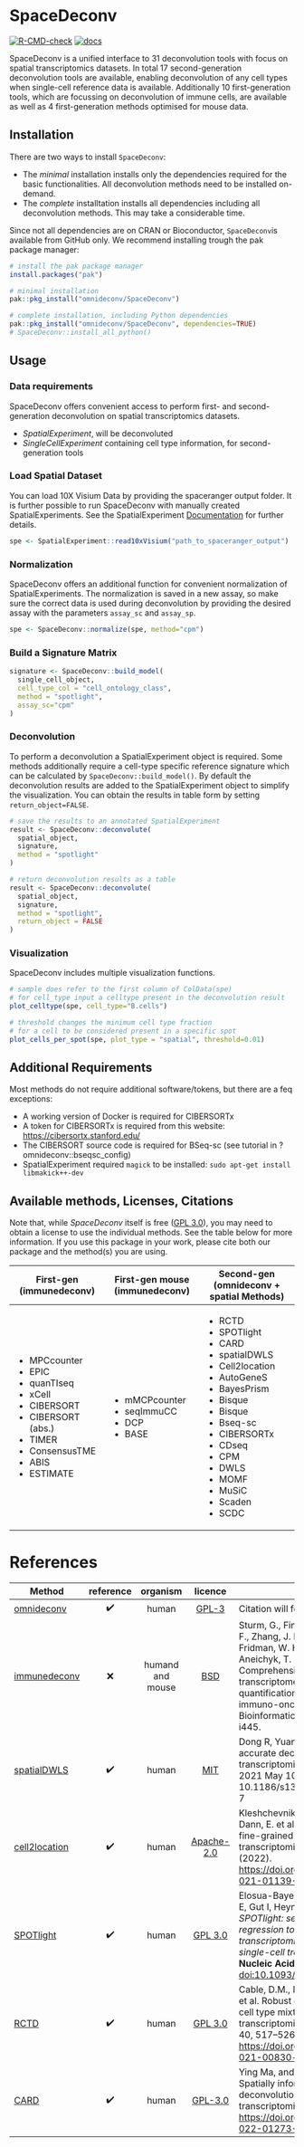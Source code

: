 # SpaceDeconv

[![R-CMD-check](https://github.com/omnideconv/SpaceDeconv/actions/workflows/test.yml/badge.svg)](https://github.com/omnideconv/SpaceDeconv/actions/workflows/test.yml)
[![docs](https://github.com/omnideconv/SpaceDeconv/actions/workflows/pkgdown.yml/badge.svg)](https://github.com/omnideconv/SpaceDeconv/actions/workflows/pkgdown.yml)

SpaceDeconv is a unified interface to 31 deconvolution tools with focus on spatial transcriptomics datasets. In total 17 second-generation deconvolution tools are available, enabling deconvolution of any cell types when single-cell reference data is available. Additionally 10 first-generation tools, which are focussing on deconvolution of immune cells, are available as well as 4 first-generation methods optimised for mouse data.

## Installation

There are two ways to install `SpaceDeconv`:

- The _minimal_ installation installs only the dependencies required for the basic functionalities. All deconvolution methods need to be installed on-demand.
- The _complete_ installtation installs all dependencies including all deconvolution methods. This may take a considerable time.

Since not all dependencies are on CRAN or Bioconductor, `SpaceDeconv`is available from GitHub only. We recommend installing trough the pak package manager:

```r
# install the pak package manager
install.packages("pak")

# minimal installation
pak::pkg_install("omnideconv/SpaceDeconv")

# complete installation, including Python dependencies
pak::pkg_install("omnideconv/SpaceDeconv", dependencies=TRUE)
# SpaceDeconv::install_all_python()
```

## Usage

### Data requirements

SpaceDeconv offers convenient access to perform first- and second-generation deconvolution on spatial transcriptomics datasets.

- _SpatialExperiment_, will be deconvoluted
- _SingleCellExperiment_ containing cell type information, for second-generation tools

### Load Spatial Dataset

You can load 10X Visium Data by providing the spaceranger output folder. It is further possible to run SpaceDeconv with manually created SpatialExperiments. See the SpatialExperiment [Documentation](https://github.com/drighelli/SpatialExperiment) for further details.

```r
spe <- SpatialExperiment::read10xVisium("path_to_spaceranger_output")
```

### Normalization

SpaceDeconv offers an additional function for convenient normalization of SpatialExperiments. The normalization is saved in a new assay, so make sure the correct data is used during deconvolution by providing the desired assay with the parameters `assay_sc` and `assay_sp`.

```r
spe <- SpaceDeconv::normalize(spe, method="cpm")

```

### Build a Signature Matrix

```r
signature <- SpaceDeconv::build_model(
  single_cell_object,
  cell_type_col = "cell_ontology_class",
  method = "spotlight",
  assay_sc="cpm"
)
```

### Deconvolution

To perform a deconvolution a SpatialExperiment object is required. Some methods additionally require a cell-type specific reference signature which can be calculated by `SpaceDeconv::build_model()`. By default the deconvolution results are added to the SpatialExperiment object to simplify the visualization. You can obtain the results in table form by setting `return_object=FALSE`.

```r
# save the results to an annotated SpatialExperiment
result <- SpaceDeconv::deconvolute(
  spatial_object,
  signature,
  method = "spotlight"
)

# return deconvolution results as a table
result <- SpaceDeconv::deconvolute(
  spatial_object,
  signature,
  method = "spotlight",
  return_object = FALSE
)
```

### Visualization

SpaceDeconv includes multiple visualization functions.

```r
# sample does refer to the first column of ColData(spe)
# for cell_type input a celltype present in the deconvolution result
plot_celltype(spe, cell_type="B.cells")

# threshold changes the minimum cell type fraction
# for a cell to be considered present in a specific spot
plot_cells_per_spot(spe, plot_type = "spatial", threshold=0.01)
```

## Additional Requirements

Most methods do not require additional software/tokens, but there are a feq exceptions:

- A working version of Docker is required for CIBERSORTx
- A token for CIBERSORTx is required from this website:
  <https://cibersortx.stanford.edu/>
- The CIBERSORT source code is required for BSeq-sc (see tutorial in
  ?omnideconv::bseqsc_config)
- SpatialExperiment required `magick` to be installed: `sudo apt-get install libmakick++-dev`

## Available methods, Licenses, Citations

Note that, while _SpaceDeconv_ itself is free ([GPL
3.0](https://github.com/omnideconv/omnideconv/blob/main/LICENSE)), you may
need to obtain a license to use the individual methods. See the table
below for more information. If you use this package in your work, please
cite both our package and the method(s) you are using.

| First-gen (immunedeconv)                                                                                                                                                               | First-gen mouse (immunedeconv)                                            | Second-gen (omnideconv + spatial Methods)                                                                                                                                                                                                                                                           |
| -------------------------------------------------------------------------------------------------------------------------------------------------------------------------------------- | ------------------------------------------------------------------------- | --------------------------------------------------------------------------------------------------------------------------------------------------------------------------------------------------------------------------------------------------------------------------------------------------- |
| <ul><li>MPCcounter</li><li>EPIC</li><li>quanTIseq</li><li>xCell</li><li>CIBERSORT</li><li>CIBERSORT (abs.)</li><li>TIMER</li><li>ConsensusTME</li><li>ABIS</li><li>ESTIMATE</li> </ul> | <ul> <li>mMCPcounter</li><li>seqImmuCC</li><li>DCP</li><li>BASE</li></ul> | <ul><li>RCTD</li><li>SPOTlight</li><li>CARD</li><li>spatialDWLS</li><li>Cell2location</li><li>AutoGeneS</li><li>BayesPrism</li><li>Bisque</li><li>Bisque</li><li>Bseq-sc</li><li>CIBERSORTx</li><li>CDseq</li><li>CPM</li><li>DWLS</li><li>MOMF</li><li>MuSiC</li><li>Scaden</li><li>SCDC</li></ul> |

# References

| Method                                                         |     reference      |     organism     |                                     licence                                     | citation                                                                                                                                                                                                                                                          |
| -------------------------------------------------------------- | :----------------: | :--------------: | :-----------------------------------------------------------------------------: | ----------------------------------------------------------------------------------------------------------------------------------------------------------------------------------------------------------------------------------------------------------------- |
| [omnideconv](https://github.com/omnideconv/omnideconv)         | :heavy_check_mark: |      human       |       [GPL-3](https://github.com/omnideconv/omnideconv/blob/main/LICENSE)       | Citation will follow                                                                                                                                                                                                                                              |
| [immunedeconv](https://github.com/omnideconv/immunedeconv)     |        :x:         | humand and mouse |      [BSD](https://github.com/omnideconv/immunedeconv/blob/master/LICENSE)      | Sturm, G., Finotello, F., Petitprez, F., Zhang, J. D., Baumbach, J., Fridman, W. H., ..., List, M., Aneichyk, T. (2019). Comprehensive evaluation of transcriptome-based cell-type quantification methods for immuno-oncology. Bioinformatics, 35(14), i436-i445. |
| [spatialDWLS](https://github.com/RubD/Giotto/)                 | :heavy_check_mark: |      human       |            [MIT](https://github.com/RubD/Giotto/blob/master/LICENSE)            | Dong R, Yuan GC. SpatialDWLS: accurate deconvolution of spatial transcriptomic data. Genome Biol. 2021 May 10;22(1):145. doi: 10.1186/s13059-021-02362-7                                                                                                          |
| [cell2location](https://github.com/BayraktarLab/cell2location) | :heavy_check_mark: |      human       | [Apache-2.0](https://github.com/BayraktarLab/cell2location/blob/master/LICENSE) | Kleshchevnikov, V., Shmatko, A., Dann, E. et al. Cell2location maps fine-grained cell types in spatial transcriptomics. Nat Biotechnol (2022). <https://doi.org/10.1038/s41587-021-01139-4>                                                                       |
| [SPOTlight](https://github.com/MarcElosua/SPOTlight)           | :heavy_check_mark: |      human       |     [GPL 3.0](https://github.com/MarcElosua/SPOTlight/blob/main/LICENSE.md)     | Elosua-Bayes M, Nieto P, Mereu E, Gut I, Heyn H (2021): _SPOTlight: seeded NMF regression to deconvolute spatial transcriptomics spots with single-cell transcriptomes_. **Nucleic Acids Res** 49(9):e50. <doi:10.1093/nar/gkab043>.                              |
| [RCTD](https://github.com/dmcable/spacexr)                     | :heavy_check_mark: |      human       |        [GPL 3.0](https://github.com/dmcable/spacexr/blob/master/LICENSE)        | Cable, D.M., Murray, E., Zou, L.S. et al. Robust decomposition of cell type mixtures in spatial transcriptomics. Nat Biotechnol 40, 517–526 (2022). <https://doi.org/10.1038/s41587-021-00830-w>                                                                  |
| [CARD](https://github.com/YingMa0107/CARD)                     | :heavy_check_mark: |      human       |      [GPL-3.0](https://github.com/YingMa0107/CARD/blob/master/LICENSE.md)       | Ying Ma, and Xiang Zhou (2022). Spatially informed cell type deconvolution for spatial transcriptomics. <https://doi.org/10.1038/s41587-022-01273-7>                                                                                                              |
